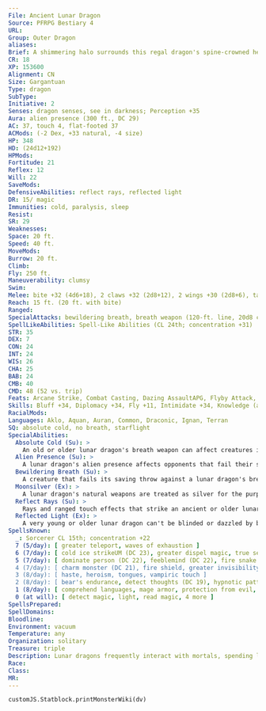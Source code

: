 ```yaml
---
File: Ancient Lunar Dragon
Source: PFRPG Bestiary 4
URL: 
Group: Outer Dragon
aliases: 
Brief: A shimmering halo surrounds this regal dragon's spine-crowned head, and its vast wings ripple like milky gossamer lit by the moon.
CR: 18
XP: 153600
Alignment: CN
Size: Gargantuan
Type: dragon
SubType: 
Initiative: 2
Senses: dragon senses, see in darkness; Perception +35
Aura: alien presence (300 ft., DC 29)
AC: 37, touch 4, flat-footed 37
ACMods: (-2 Dex, +33 natural, -4 size)
HP: 348
HD: (24d12+192)
HPMods: 
Fortitude: 21
Reflex: 12
Will: 22
SaveMods: 
DefensiveAbilities: reflect rays, reflected light
DR: 15/ magic
Immunities: cold, paralysis, sleep
Resist: 
SR: 29
Weaknesses: 
Space: 20 ft.
Speed: 40 ft.
MoveMods: 
Burrow: 20 ft.
Climb: 
Fly: 250 ft.
Maneuverability: clumsy
Swim: 
Melee: bite +32 (4d6+18), 2 claws +32 (2d8+12), 2 wings +30 (2d8+6), tail slap +30 (2d8+18)
Reach: 15 ft. (20 ft. with bite)
Ranged: 
SpecialAttacks: bewildering breath, breath weapon (120-ft. line, 20d8 cold, DC 29), crush, moonsilver, tail sweep
SpellLikeAbilities: Spell-Like Abilities (CL 24th; concentration +31)  At Will-dancing lights, life bubbleAPG, moonstruckAPG, scrying  3/day-quickened moonstruckAPG
STR: 35
DEX: 7
CON: 24
INT: 24
WIS: 26
CHA: 25
BAB: 24
CMB: 40
CMD: 48 (52 vs. trip)
Feats: Arcane Strike, Combat Casting, Dazing AssaultAPG, Flyby Attack, Improved Initiative, Improved Vital Strike, Multiattack, Power Attack, Quicken Spell-Like Ability (moonstruckAPG), Toughness, Vital Strike, Wingover
Skills: Bluff +34, Diplomacy +34, Fly +11, Intimidate +34, Knowledge (arcana, geography, history, local, nature, planes) +30, Perception +35, Sense Motive +35, Spellcraft +34, Use Magic Device +34
RacialMods: 
Languages: Aklo, Aquan, Auran, Common, Draconic, Ignan, Terran
SQ: absolute cold, no breath, starflight
SpecialAbilities:
  Absolute Cold (Su): >
    An old or older lunar dragon's breath weapon can affect creatures immune to cold damage. A creature immune to cold damage still takes half damage from the breath weapon (no damage with a successful saving throw). Resistant creatures' cold resistance is treated as 10 less than normal.
  Alien Presence (Su): >
    A lunar dragon's alien presence affects opponents that fail their saves as touch of idiocy (or as feeblemind for creatures with 4 or fewer Hit Dice) for 5d6 rounds. This is a mind-affecting compulsion effect.
  Bewildering Breath (Su): >
    A creature that fails its saving throw against a lunar dragon's breath weapon emits light (as faerie fire) and is dazzled for 1d4 rounds. If the lunar dragon is adult or older, the creature is also confused for 1d4 rounds.
  Moonsilver (Ex): >
    A lunar dragon's natural weapons are treated as silver for the purpose of overcoming damage reduction.
  Reflect Rays (Su): >
    Rays and ranged touch effects that strike an ancient or older lunar dragon but fail to overcome its spell resistance are reflected back at their source, using the original attack roll to determine whether they hit.
  Reflected Light (Ex): >
    A very young or older lunar dragon can't be blinded or dazzled by bright light or patterns.
SpellsKnown:
  _: Sorcerer CL 15th; concentration +22
  7 (5/day): [ greater teleport, waves of exhaustion ]
  6 (7/day): [ cold ice strikeUM (DC 23), greater dispel magic, true seeing ]
  5 (7/day): [ dominate person (DC 22), feeblemind (DC 22), fire snake (DC 22), mage's private sanctum ]
  4 (7/day): [ charm monster (DC 21), fire shield, greater invisibility, lesser globe of invulnerability ]
  3 (8/day): [ haste, heroism, tongues, vampiric touch ]
  2 (8/day): [ bear's endurance, detect thoughts (DC 19), hypnotic pattern (DC 19), minor image (DC 19), mirror image ]
  1 (8/day): [ comprehend languages, mage armor, protection from evil, shocking grasp, vanishAPG ]
  0 (at will): [ detect magic, light, read magic, 4 more ]
SpellsPrepared: 
SpellDomains: 
Bloodline: 
Environment: vacuum
Temperature: any
Organization: solitary
Treasure: triple
Description: Lunar dragons frequently interact with mortals, spending long hours watching the activities occurring on planets that interest them.
Race: 
Class: 
MR: 
---
```

```dataviewjs
customJS.Statblock.printMonsterWiki(dv)
```
